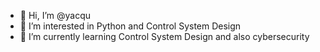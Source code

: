 - 👋 Hi, I’m @yacqu
- 👀 I’m interested in Python and Control System Design
- 🌱 I’m currently learning Control System Design and also cybersecurity




